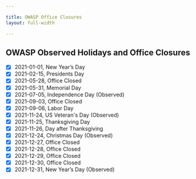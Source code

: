 ```yaml
---

title: OWASP Office Closures
layout: full-width

---
```


## OWASP Observed Holidays and Office Closures

- [x] 2021-01-01, New Year’s Day
- [x] 2021-02-15, Presidents Day
- [x] 2021-05-28, Office Closed
- [x] 2021-05-31, Memorial Day
- [x] 2021-07-05, Independence Day (Observed)
- [x] 2021-09-03, Office Closed
- [x] 2021-09-06, Labor Day
- [x] 2021-11-24, US Veteran's Day (Observed)
- [x] 2021-11-25, Thanksgiving Day
- [x] 2021-11-26, Day after Thanksgiving
- [x] 2021-12-24, Christmas Day (Observed)
- [x] 2021-12-27, Office Closed
- [x] 2021-12-28, Office Closed
- [x] 2021-12-29, Office Closed
- [x] 2021-12-30, Office Closed
- [x] 2021-12-31, New Year’s Day (Observed)
